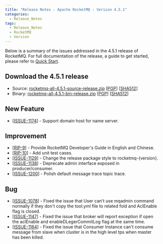 ```yaml
---
title: "Release Notes - Apache RocketMQ - Version 4.5.1"
categories:
  - Release_Notes
tags:
  - Release_Notes
  - RocketMQ
  - Version
---
```


Below is a summary of the issues addressed in the 4.5.1 release of RocketMQ. For full documentation of the release, a guide to get started, please refer to <a href='/docs/quick-start/'>Quick Start</a>.


<h2> Download the 4.5.1 release</h2>
    
* Source: [rocketmq-all-4.5.1-source-release.zip](https://www.apache.org/dyn/closer.cgi?path=rocketmq/4.5.1/rocketmq-all-4.5.1-source-release.zip) [[PGP](https://www.apache.org/dist/rocketmq/4.5.1/rocketmq-all-4.5.1-source-release.zip.asc)] [[SHA512](https://www.apache.org/dist/rocketmq/4.5.1/rocketmq-all-4.5.1-source-release.zip.sha512)]
* Binary: [rocketmq-all-4.5.1-bin-release.zip](https://www.apache.org/dyn/closer.cgi?path=rocketmq/4.5.1/rocketmq-all-4.5.1-bin-release.zip) [[PGP](https://www.apache.org/dist/rocketmq/4.5.1/rocketmq-all-4.5.1-bin-release.zip.asc)] [[SHA512](https://www.apache.org/dist/rocketmq/4.5.1/rocketmq-all-4.5.1-bin-release.zip.sha512)]

## New Feature
<ul>
<li>[<a href='https://github.com/apache/rocketmq/pull/1175'>ISSUE-1174</a>] -  Support domain host for name server.
</li>
</ul>

## Improvement
<ul>
<li>[<a href='https://github.com/apache/rocketmq/pulls?utf8=%E2%9C%93&q=is%3Apr+is%3Aclosed+milestone%3A4.5.1+RIP-9'>RIP-9</a>] -  Provide RocketMQ Developer's Guide in English and Chinese.
</li>
<li>[<a href='https://github.com/apache/rocketmq/pulls?utf8=%E2%9C%93&q=is%3Apr+is%3Aclosed+milestone%3A4.5.1+RIP-10'>RIP-10</a>] -  Add unit test cases.
</li>
<li>[<a href='https://github.com/apache/rocketmq/pull/1129'>ISSUE-1129</a>] -  Change the release package style to rocketmq-{version}.
</li>
<li>[<a href='https://github.com/apache/rocketmq/issues/1138'>ISSUE-1138</a>] -  Deprecate admin interface exposed in producer/consumer.
</li>
<li>[<a href='https://github.com/apache/rocketmq/pull/1201'>ISSUE-1200</a>] -  Polish default message trace topic trace.
</li>
</ul>

## Bug
<ul>
<li>[<a href='https://github.com/apache/rocketmq/issues/1078'>ISSUE-1078</a>] -  Fixed the issue that User can't use mqadmin command normally if they don't copy the tool.yml file to related fold and AclEnable flag is closed. 
</li>
<li>[<a href='https://github.com/apache/rocketmq/issues/1147'>ISSUE-1147</a>] -  Fixed the issue that broker will report exception if open the aclEnable and enableDLegerCommitLog flag at the same time.
</li>
<li>[<a href='https://github.com/apache/rocketmq/issues/1164'>ISSUE-1164</a>] -  Fixed the issue that Consumer Instance can't consume message from slave when cluster is in the high level tps when master has been killed. 
</li>
</ul>
                                        
            


